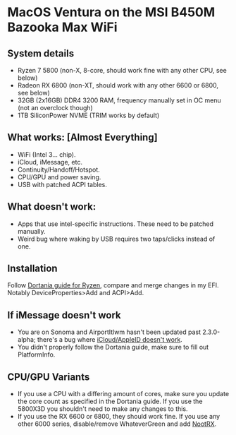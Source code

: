 # MacOS Ventura on the MSI B450M Bazooka Max WiFi

## System details
- Ryzen 7 5800 (non-X, 8-core, should work fine with any other CPU, see below)
- Radeon RX 6800 (non-XT, should work with any other 6600 or 6800, see below)
- 32GB (2x16GB) DDR4 3200 RAM, frequency manually set in OC menu (not an overclock though)
- 1TB SiliconPower NVME (TRIM works by default)

## What works: [Almost Everything]
- WiFi (Intel 3... chip).
- iCloud, iMessage, etc.
- Continuity/Handoff/Hotspot.
- CPU/GPU and power saving.
- USB with patched ACPI tables.

## What doesn't work:
- Apps that use intel-specific instructions. These need to be patched manually.
- Weird bug where waking by USB requires two taps/clicks instead of one.

## Installation

Follow [Dortania guide for 
Ryzen](https://dortania.github.io/OpenCore-Install-Guide/AMD/zen.html), compare and merge 
changes in my EFI. Notably DeviceProperties>Add and ACPI>Add.

## If iMessage doesn't work
- You are on Sonoma and AirportItlwm hasn't been updated past 
2.3.0-alpha; there's a bug where [iCloud/AppleID doesn't 
work](https://github.com/OpenIntelWireless/itlwm/issues/942).
- You didn't properly follow the Dortania guide, make sure to fill out PlatformInfo.


## CPU/GPU Variants
- If you use a CPU with a differing amount of cores, make sure you update the core count as specified in the Dortania guide. If you use the 5800X3D you shouldn't need to make any changes to this.
- If you use the RX 6600 or 6800, they should work fine. If you use any other 6000 series, disable/remove WhateverGreen and add [NootRX](https://github.com/ChefKissInc/NootRX/).